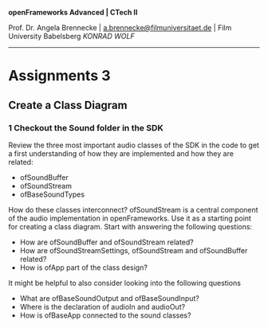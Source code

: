 <!-- ---  
title: openFrameworks Advanced
author: Angela Brennecke
affiliation: Film University Babelsberg KONRAD WOLF
date: Winter term 2019/20
---   -->
**openFrameworks Advanced | CTech II**

Prof. Dr. Angela Brennecke | a.brennecke@filmuniversitaet.de | Film University Babelsberg *KONRAD WOLF*

---

# Assignments 3

## Create a Class Diagram

### 1 Checkout the Sound folder in the SDK

Review the three most important audio classes of the SDK in the code to get a first understanding of how they are implemented and how they are related:

- ofSoundBuffer
- ofSoundStream
- ofBaseSoundTypes

How do these classes interconnect? ofSoundStream is a central component of the audio implementation in openFrameworks. Use it as a starting point for creating a class diagram. Start with answering the following questions:

- How are ofSoundBuffer and ofSoundStream related?
- How are ofSoundStreamSettings, ofSoundStream and ofSoundBuffer related?
- How is ofApp part of the class design?

It might be helpful to also consider looking into the following questions

- What are ofBaseSoundOutput and ofBaseSoundInput?
- Where is the declaration of audioIn and audioOut?
- How is ofBaseApp connected to the sound classes?